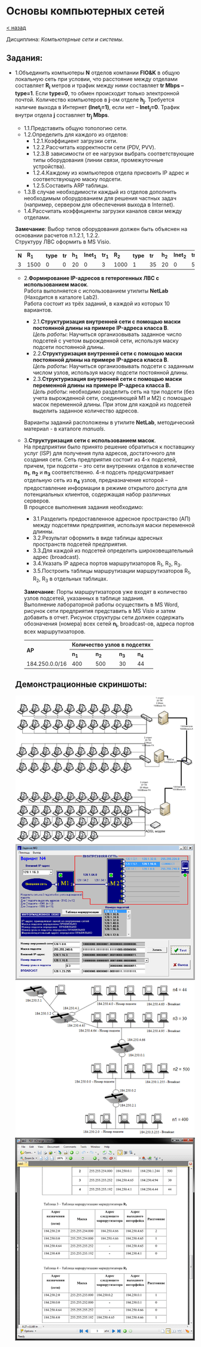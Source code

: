 # Основы компьютерных сетей
[&lt; назад](../)  
<!--- *Прочтите это на другом языке:* *[~~English~~](README.en.md)*, **[Русский](README.md)**.  -->
Дисциплина: *Компьютерные сети и системы*.  

## Задания:
* 1.Объединить компьютеры **N** отделов  компании **FIO&K** в общую локальную сеть при условии, что расстояние между отделами составляет **R<sub>i</sub>** метров и трафик между ними составляет **tr Mbps – type=1**. Если **type=0**, то обмен происходит только электронной почтой. Количество компьютеров в **j**-ом отделе **h<sub>j</sub>**. Требуется наличие выхода в Интернет **(Inet<sub>j</sub>=1)**, если нет – **Inet<sub>j</sub>=0**. Трафик внутри отдела **j** составляет **tr<sub>j</sub> Mbps**.
  * 1.1.Представить общую топологию сети.
  * 1.2.Определить для каждого из отделов:
    * 1.2.1.Коэффициент загрузки сети.
    * 1.2.2.Рассчитать корректности сети (PDV, PVV).
    * 1.2.3.В зависимости от ее нагрузки выбрать соответствующие типы оборудования (линии связи, промежуточные устройства).
    * 1.2.4.Каждому из компьютеров отдела присвоить IP адрес и соответствующую маску подсети.
    * 1.2.5.Составить ARP таблицы.
  * 1.3.В случае необходимости каждый из отделов дополнить необходимым оборудованием для решения частных задач (например, сервером для обеспечения выхода в Internet).
  * 1.4.Рассчитать коэффициенты загрузки каналов связи между отделами.  

  **Замечание**: Выбор типов оборудования должен быть объяснен на основании расчетов п.1.2.1, 1.2.2.  
  Структуру ЛВС оформить в MS Visio.
  <table>
  <tr>
<th>N</th><th>R<sub>1</sub></th><th>type</th><th>tr</th><th>h<sub>1</sub></th><th>Inet<sub>1</sub></th><th>tr<sub>1</sub></th><th>R<sub>2</sub></th><th>type</th><th>tr</th><th>h<sub>2</sub></th><th>Inet<sub>2</sub></th><th>tr<sub>2</sub></th><th>R<sub>3</sub></th><th>type</th><th>tr</th><th>h<sub>3</sub></th><th>Inet<sub>3</sub></th><th>tr<sub>3</sub></th>
  </tr>
  <tr>
  <td>3</td><td>1500</td><td>0</td><td>0</td><td>20</td><td>0</td><td>3</td><td>1000</td><td>1</td><td>35</td><td>20</td><td>0</td><td>5</td><td>1000</td><td>0</td><td>0</td><td>37</td><td>1</td><td>20</td>
  </tr>
  </table>

* 2.**Формирование IP-адресов в гетерогенных ЛВС с использованием масок**.  
Работа выполняется с использованием утилиты **NetLab** (Находится в каталоге Lab2).  
Работа состоит из трёх заданий, в каждой из которых 10 вариантов.  
  * 2.1.**Структуризация внутренней сети с помощью маски постоянной длины на примере IP-адреса класса В**.  
  *Цель работы*: Научиться организовывать заданное число подсетей с учетом вырожденной сети, используя маску подсети постоянной длины.
  * 2.2.**Структуризация внутренней сети с помощью маски постоянной длины на примере IP-адреса класса В**.  
  *Цель работы*: Научиться организовывать подсети с заданным числом узлов, используя маску подсети постоянной длины.
  * 2.3.**Структуризация внутренней сети с помощью маски переменной длины на примере IP-адреса класса В.**  
  *Цель работы*: необходимо разделить сеть на три подсети (без учета вырожденной сети, соединяющей М1 и М2) с помощью масок переменной длины. При этом для каждой из подсетей выделить заданное количество адресов.  

  Варианты заданий расположены в утилите **NetLab**, методический материал - в каталоге *manuals*.
* 3.**Структуризация сети с использованием масок**.  
На предприятии было принято решение обратиться к поставщику услуг (ISP) для получения пула адресов, достаточного для создания сети. Сеть предприятия состоит из 4-х подсетей, причем, три подсети – это сети внутренних отделов в количестве **n<sub>1</sub>**, **n<sub>2</sub>** и **n<sub>3</sub>** соответственно. 4-я подсеть предусматривает отдельную сеть из **n<sub>4</sub>** узлов, предназначение которой – предоставление информации в режиме открытого доступа для потенциальных клиентов, содержащая набор различных серверов.  
В процессе выполнения задания необходимо:
  * 3.1.Разделить предоставленное адресное пространство (AП) между подсетями предприятия, используя маски переменной длинны.
  * 3.2.Результат оформить в виде таблицы адресных пространств подсетей предприятия.
  * 3.3.Для каждой из подсетей определить широковещательный адрес (broadcast).
  * 3.4.Указать IP адреса портов маршрутизаторов R<sub>1</sub>, R<sub>2</sub>, R<sub>3</sub>.
  * 3.5.Построить таблицы маршрутизации маршрутизаторов R<sub>1</sub>, R<sub>2</sub>, R<sub>3</sub> в отдельных таблицах.  

  **Замечание**: Порты маршрутизаторов уже входят в количество узлов подсетей, указанных в таблице задания.  
  Выполнение лабораторной работы осуществить в MS Word, рисунок сети предприятия представить в MS Visio и затем добавить в отчет. Рисунок структуры сети должен содержать обозначения (номера) всех сетей **n<sub>i</sub>**, broadcast-ов, адреса портов всех маршрутизаторов.
  <table>
  <tr><th rowspan="2">AP</th><th colspan="4">Количество узлов в подсетях</th></tr>
  <tr><th>n<sub>1</sub></th><th>n<sub>2</sub></th><th>n<sub>3</sub></th><th>n<sub>4</sub></th></tr>
  <tr><td>184.250.0.0/16</td><td>400</td><td>500</td><td>30</td><td>44</td></tr>
  </table>

## Демонстрационные скриншоты:

![Лабораторная 1 - Схема сети](screenshots/Lab1.png)
![Лабораторная 2 - Результат](screenshots/Lab2.png)
![Лабораторная 3 - Схема сети](screenshots/Lab3_scheme.png)
![Лабораторная 3 - Таблицы](screenshots/Lab3_tables.png)
